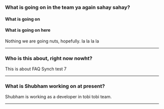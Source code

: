 ### What is going on in the team ya again sahay sahay?
#### What is going on
#### What is going on here
Nothing we are going nuts, hopefully. la la la la

---
### Who is this about, right now nowht?

This is about FAQ Synch test 7

---
### What is Shubham working on at present?
Shubham is working as a developer in tobi tobi team. 

---
